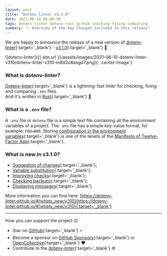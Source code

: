 ```yaml
---
layout: post
title: "Dotenv-linter v3.1.0"
date: 2021-06-10 08:00:00
tags: dotenv-linter dotenv rust github checking fixing comparing
summary: "⚡️ Overview of the key changes included in this release"
---
```


We are happy to announce the release of a new version of [dotenv-linter](https://github.com/dotenv-linter/dotenv-linter){:target='_blank'} - [v3.1.0](https://github.com/dotenv-linter/dotenv-linter/releases/tag/v3.1.0){:target='_blank'} 🎉

![dotenv-linter]({{ site.url }}/assets/images/2021-06-10-dotenv-linter-v310/dotenv-linter-v310-m8d3o8asgd7.png){: .center-image }

### What is dotenv-linter?

[Dotenv-linter](https://github.com/dotenv-linter/dotenv-linter){:target='_blank'} is a lightning-fast linter for checking, fixing and comparing `.env` files.<br />
And it's written in [Rust](https://www.rust-lang.org){:target='_blank'} 🦀

### What is a `.env` file?

A `.env` file or `dotenv` file is a simple text file containing all the environment variables of a project.
The `.env` file has a simple key-value format, for example: `FOO=BAR`.
Storing [configuration in the environment variables](https://12factor.net/config){:target='_blank'} is one of the tenets of the [Manifesto of Twelve-Factor App](https://12factor.net){:target='_blank'}.

### What is new in v3.1.0?

* [Suggestion of changes](https://dotenv-linter.github.io/#/whats_new/v310?id=_1-suggestion-of-changes-%f0%9f%94%a5){:target='_blank'};
* [Variable substitution](https://dotenv-linter.github.io/#/whats_new/v310?id=_2-variable-substitution-%f0%9f%86%95){:target='_blank'};
* [Improving checks](https://dotenv-linter.github.io/#/whats_new/v310?id=_3-improving-checks-%f0%9f%91%8d){:target='_blank'};
* [Checking backups](https://dotenv-linter.github.io/#/whats_new/v310?id=_4-checking-backups-%f0%9f%91%8c){:target='_blank'};
* [Displaying messages](https://dotenv-linter.github.io/#/whats_new/v310?id=_5-displaying-messages-%f0%9f%91%80){:target='_blank'}.

More information you can find here:
[https://dotenv-linter.github.io/#/whats_new/v310](https://dotenv-linter.github.io/#/whats_new/v310){:target='_blank'}

---

How you can support the project 😉
* Star on [GitHub](https://github.com/dotenv-linter/dotenv-linter){:target='_blank'} ⭐️
* Become a sponsor on [GitHub Sponsors](https://github.com/sponsors/dotenv-linter){:target='_blank'} or [OpenCollective](https://opencollective.com/dotenv-linter){:target='_blank'} ❤️
* Contribute to the [dotenv-linter](https://github.com/dotenv-linter/dotenv-linter/blob/master/CONTRIBUTING.md){:target='_blank'} ⚙️
